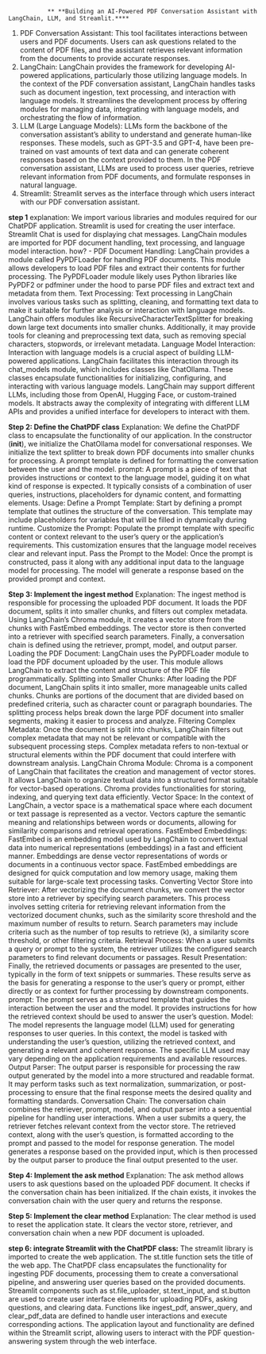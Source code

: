                ** **Building an AI-Powered PDF Conversation Assistant with LangChain, LLM, and Streamlit.****

1) PDF Conversation Assistant: This tool facilitates interactions between users and PDF documents. Users can ask questions related to the content of PDF files, and the assistant retrieves relevant information from the documents to provide accurate responses.
2) LangChain: LangChain provides the framework for developing AI-powered applications, particularly those utilizing language models. In the context of the PDF conversation assistant, LangChain handles tasks such as document ingestion, text processing, and interaction with language models. It streamlines the development process by offering modules for managing data, integrating with language models, and orchestrating the flow of information.
3) LLM (Large Language Models): LLMs form the backbone of the conversation assistant’s ability to understand and generate human-like responses. These models, such as GPT-3.5 and GPT-4, have been pre-trained on vast amounts of text data and can generate coherent responses based on the context provided to them. In the PDF conversation assistant, LLMs are used to process user queries, retrieve relevant information from PDF documents, and formulate responses in natural language.
4) Streamlit: Streamlit serves as the interface through which users interact with our PDF conversation assistant.


**step 1**
explanation:
We import various libraries and modules required for our ChatPDF application.
Streamlit is used for creating the user interface.
Streamlit Chat is used for displaying chat messages.
LangChain modules are imported for PDF document handling, text processing, and language model interaction.
how? -
PDF Document Handling: LangChain provides a module called PyPDFLoader for handling PDF documents. This module allows developers to load PDF files and extract their contents for further processing. The PyPDFLoader module likely uses Python libraries like PyPDF2 or pdfminer under the hood to parse PDF files and extract text and metadata from them.
Text Processing: Text processing in LangChain involves various tasks such as splitting, cleaning, and formatting text data to make it suitable for further analysis or interaction with language models. LangChain offers modules like RecursiveCharacterTextSplitter for breaking down large text documents into smaller chunks. Additionally, it may provide tools for cleaning and preprocessing text data, such as removing special characters, stopwords, or irrelevant metadata.
Language Model Interaction: Interaction with language models is a crucial aspect of building LLM-powered applications. LangChain facilitates this interaction through its chat_models module, which includes classes like ChatOllama. These classes encapsulate functionalities for initializing, configuring, and interacting with various language models. LangChain may support different LLMs, including those from OpenAI, Hugging Face, or custom-trained models. It abstracts away the complexity of integrating with different LLM APIs and provides a unified interface for developers to interact with them.



**Step 2: Define the ChatPDF class**
Explanation:
We define the ChatPDF class to encapsulate the functionality of our application.
In the constructor (__init__), we initialize the ChatOllama model for conversational responses.
We initialize the text splitter to break down PDF documents into smaller chunks for processing.
A prompt template is defined for formatting the conversation between the user and the model.
prompt: A prompt is a piece of text that provides instructions or context to the language model, guiding it on what kind of response is expected. It typically consists of a combination of user queries, instructions, placeholders for dynamic content, and formatting elements.
Usage:
Define a Prompt Template: Start by defining a prompt template that outlines the structure of the conversation. This template may include placeholders for variables that will be filled in dynamically during runtime.
Customize the Prompt: Populate the prompt template with specific content or context relevant to the user’s query or the application’s requirements. This customization ensures that the language model receives clear and relevant input.
Pass the Prompt to the Model: Once the prompt is constructed, pass it along with any additional input data to the language model for processing. The model will generate a response based on the provided prompt and context.


**Step 3: Implement the ingest method**
Explanation:
The ingest method is responsible for processing the uploaded PDF document.
It loads the PDF document, splits it into smaller chunks, and filters out complex metadata.
Using LangChain’s Chroma module, it creates a vector store from the chunks with FastEmbed embeddings.
The vector store is then converted into a retriever with specified search parameters.
Finally, a conversation chain is defined using the retriever, prompt, model, and output parser.
Loading the PDF Document: LangChain uses the PyPDFLoader module to load the PDF document uploaded by the user. This module allows LangChain to extract the content and structure of the PDF file programmatically.
Splitting into Smaller Chunks: After loading the PDF document, LangChain splits it into smaller, more manageable units called chunks. Chunks are portions of the document that are divided based on predefined criteria, such as character count or paragraph boundaries. The splitting process helps break down the large PDF document into smaller segments, making it easier to process and analyze.
Filtering Complex Metadata: Once the document is split into chunks, LangChain filters out complex metadata that may not be relevant or compatible with the subsequent processing steps. Complex metadata refers to non-textual or structural elements within the PDF document that could interfere with downstream analysis.
LangChain Chroma Module: Chroma is a component of LangChain that facilitates the creation and management of vector stores. It allows LangChain to organize textual data into a structured format suitable for vector-based operations. Chroma provides functionalities for storing, indexing, and querying text data efficiently.
Vector Space: In the context of LangChain, a vector space is a mathematical space where each document or text passage is represented as a vector. Vectors capture the semantic meaning and relationships between words or documents, allowing for similarity comparisons and retrieval operations.
FastEmbed Embeddings: FastEmbed is an embedding model used by LangChain to convert textual data into numerical representations (embeddings) in a fast and efficient manner. Embeddings are dense vector representations of words or documents in a continuous vector space. FastEmbed embeddings are designed for quick computation and low memory usage, making them suitable for large-scale text processing tasks.
Converting Vector Store into Retriever: After vectorizing the document chunks, we convert the vector store into a retriever by specifying search parameters. This process involves setting criteria for retrieving relevant information from the vectorized document chunks, such as the similarity score threshold and the maximum number of results to return. Search parameters may include criteria such as the number of top results to retrieve (k), a similarity score threshold, or other filtering criteria.
Retrieval Process: When a user submits a query or prompt to the system, the retriever utilizes the configured search parameters to find relevant documents or passages.
Result Presentation: Finally, the retrieved documents or passages are presented to the user, typically in the form of text snippets or summaries. These results serve as the basis for generating a response to the user’s query or prompt, either directly or as context for further processing by downstream components.
prompt: The prompt serves as a structured template that guides the interaction between the user and the model. It provides instructions for how the retrieved context should be used to answer the user’s question.
Model: The model represents the language model (LLM) used for generating responses to user queries. In this context, the model is tasked with understanding the user’s question, utilizing the retrieved context, and generating a relevant and coherent response. The specific LLM used may vary depending on the application requirements and available resources.
Output Parser: The output parser is responsible for processing the raw output generated by the model into a more structured and readable format. It may perform tasks such as text normalization, summarization, or post-processing to ensure that the final response meets the desired quality and formatting standards.
Conversation Chain: The conversation chain combines the retriever, prompt, model, and output parser into a sequential pipeline for handling user interactions. When a user submits a query, the retriever fetches relevant context from the vector store. The retrieved context, along with the user’s question, is formatted according to the prompt and passed to the model for response generation. The model generates a response based on the provided input, which is then processed by the output parser to produce the final output presented to the user.


**Step 4: Implement the ask method**
Explanation:
The ask method allows users to ask questions based on the uploaded PDF document.
It checks if the conversation chain has been initialized.
If the chain exists, it invokes the conversation chain with the user query and returns the response.


**Step 5: Implement the clear method**
Explanation:
The clear method is used to reset the application state.
It clears the vector store, retriever, and conversation chain when a new PDF document is uploaded.


**step 6: integrate Streamlit with the ChatPDF class:**
The streamlit library is imported to create the web application.
The st.title function sets the title of the web app.
The ChatPDF class encapsulates the functionality for ingesting PDF documents, processing them to create a conversational pipeline, and answering user queries based on the provided documents.
Streamlit components such as st.file_uploader, st.text_input, and st.button are used to create user interface elements for uploading PDFs, asking questions, and clearing data.
Functions like ingest_pdf, answer_query, and clear_pdf_data are defined to handle user interactions and execute corresponding actions.
The application layout and functionality are defined within the Streamlit script, allowing users to interact with the PDF question-answering system through the web interface.